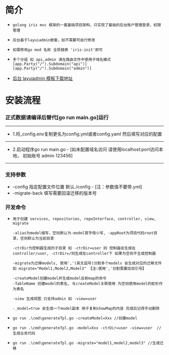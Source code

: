 <h1>简介</h1> 

-     golang iris mvc 框架的一套基础项目架构，只实现了基础的后台账户管理登录，权限管理
-     后台基于layuiadmin嵌套，如不需要可自行修改
-     如需修改go mod 名称 全局替换 'iris-init'即可 
-     多个分组 如 api,admin 请在路由文件中使用子域名模式 [app.Party("/").Subdomain("api")] [app.Party("/").Subdomain("admin")]

- [后台 layuiadmin 模板下载地址](https://github.com/zqjzqj/layuiAdmin.git)

<h1>安装流程</h1>

### 正式数据请编译后替代[go run main.go]运行

---
- 1.将_config.env复制更名为config.yml或者config.yaml 然后填写对应的配置
---
- 2.启动程序go run main.go - [如未配置域名访问 请使用localhost:port访问本地， 初始账号 admin 123456]
---

### 支持参数
  * -config 指定配置文件位置 默认./config - [注：参数值不要带.yml]
  * -migrate-back 填写需要回滚迁移的版本号



<h3>开发命令</h3>

-     用于创建 services, repositories, repoInterface, controller, view, migrate

      -alias为model缩写，空则默认为-model首字母小写, -appRoot为项目代码root目录，空则默认为当前目录

      -ctrDir为控制器生成的子目录 如 -ctrDir=user 则 控制器会生成在controller/user, -ctrDir=/则生成在controller下 如果为空则不生成控制器

      -migrate为迁移models, 使用','(英文逗号)分割多个models 会生成对应的迁移文件 如 migrate="Model1,Model2,Model3" 【注:使用','分割需要加双引号】

      -createModel创建model并生成model反射map的命令
      -TableName 创建model的表名, 与createModel关联使用 为空则使用model的蛇形作为表名
    
      -view 生成视图 只支持admin 如 -view=user

      -_model=true 会生成一个model副本 用于复制showMap的内容 完成后记得手动删除

-     go run .\cmd\generateTpl.go -createModel=Xxx //创建model  
-     go run .\cmd\generateTpl.go -model=Xxx -ctrDir=user -view=user  //生成业务代码 
-     go run .\cmd\generateTpl.go -migrate="model1,model2,model3" //生成迁移
      
      